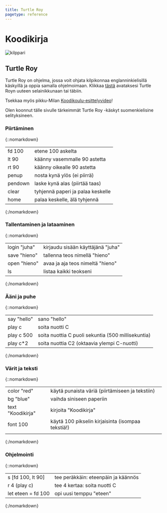 ```yaml
---
title: Turtle Roy
pagetype: reference
---
```


# Koodikirja

<div><img id="turtle-character" src="/images/turtle1.png" alt="kilppari"></div>

## Turtle Roy

Turtle Roy on ohjelma, jossa voit ohjata kilpikonnaa englanninkielisillä käskyillä ja oppia
samalla ohjelmoimaan. Klikkaa [tästä](https://turtle-roy.fly.dev) avataksesi Turtle Royn
uuteen selainikkunaan tai täbiin.

Tsekkaa myös pikku-Milan [Koodikoulu-esittelyvideo](https://www.youtube.com/watch?v=a6hf5cTOyhI)!

Olen koonnut tälle sivulle tärkeimmät Turtle Roy -käskyt suomenkielisine selityksineen.

### Piirtäminen

{::nomarkdown}

<table>
  <tbody>
    <tr><td>fd 100<td>etene 100 askelta</tr>
    <tr><td>lt 90<td>käänny vasemmalle 90 astetta</tr>
    <tr><td>rt 90<td>käänny oikealle 90 astetta</tr>
    <tr><td>penup<td>nosta kynä ylös (ei piirrä)</tr>
    <tr><td>pendown<td>laske kynä alas (piirtää taas)</tr>
    <tr><td>clear<td>tyhjennä paperi ja palaa keskelle</tr>
    <tr><td>home<td>palaa keskelle, älä tyhjennä</tr>
  </tbody>
</table>
{:/nomarkdown}

### Tallentaminen ja lataaminen

{::nomarkdown}

<table>
  <tbody>
    <tr><td>login "juha"<td>kirjaudu sisään käyttäjänä "juha"</tr>
    <tr><td>save "hieno"<td>tallenna teos nimellä "hieno"</tr>
    <tr><td>open "hieno"<td>avaa ja aja teos nimeltä "hieno"</tr>
    <tr><td>ls<td>listaa kaikki teokseni</tr>
  </tbody>
</table>
{:/nomarkdown}

### Ääni ja puhe

{::nomarkdown}

<table>
  <tbody>
    <tr><td>say "hello"<td>sano "hello"</tr>
    <tr><td>play c<td>soita nuotti C</tr>
    <tr><td>play c 500<td>soita nuottia C puoli sekuntia (500 millisekuntia)</tr>
    <tr><td>play c*2<td>soita nuottia C2 (oktaavia ylempi C-nuotti)</tr>
  </tbody>
</table>
{:/nomarkdown}

### Värit ja teksti

{::nomarkdown}

<table>
  <tbody>
    <tr><td>color "red"<td>käytä punaista väriä (piirtämiseen ja tekstiin)</tr>
    <tr><td>bg "blue"<td>vaihda siniseen paperiin</tr>
    <tr><td>text "Koodikirja"<td>kirjoita "Koodikirja"</tr>
    <tr><td>font 100<td>käytä 100 pikselin kirjaisinta (isompaa tekstiä!)</tr>
    <tr><td><td></tr>
  </tbody>
</table>
{:/nomarkdown}

### Ohjelmointi

{::nomarkdown}

<table>
  <tbody>
    <tr><td>s [fd 100, lt 90]<td>tee peräkkäin: eteenpäin ja käännös</tr>
    <tr><td>r 4 (play c)<td>tee 4 kertaa: soita nuotti C</tr>
    <tr><td>let eteen = fd 100<td>opi uusi temppu "eteen"</tr>
  </tbody>
</table>
{:/nomarkdown}
